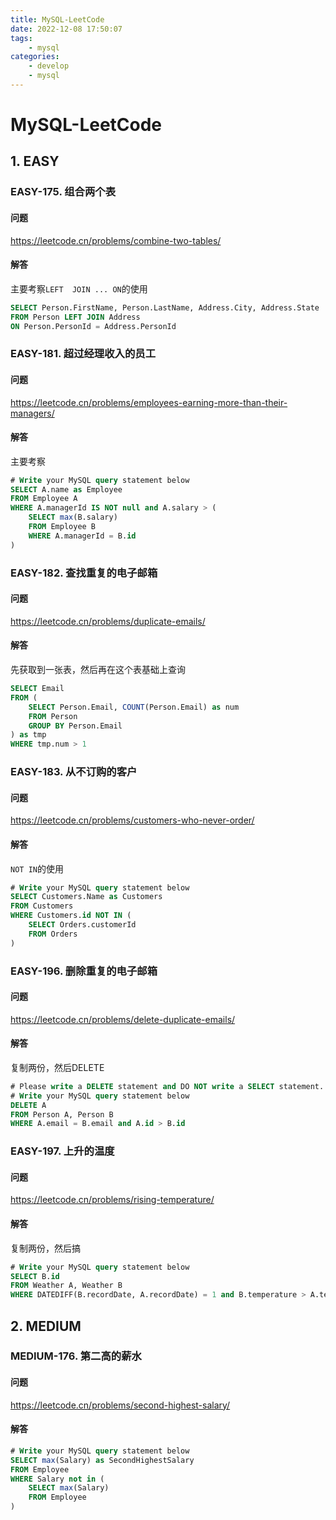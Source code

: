 ```yaml
---
title: MySQL-LeetCode
date: 2022-12-08 17:50:07
tags:
	- mysql
categories:
	- develop
	- mysql
---
```


# MySQL-LeetCode

## 1. EASY

### EASY-175. 组合两个表

#### 问题

https://leetcode.cn/problems/combine-two-tables/

#### 解答

主要考察`LEFT  JOIN ... ON`的使用

```sql
SELECT Person.FirstName, Person.LastName, Address.City, Address.State
FROM Person LEFT JOIN Address
ON Person.PersonId = Address.PersonId
```

### EASY-181. 超过经理收入的员工

#### 问题

https://leetcode.cn/problems/employees-earning-more-than-their-managers/

#### 解答

主要考察

```sql
# Write your MySQL query statement below
SELECT A.name as Employee
FROM Employee A
WHERE A.managerId IS NOT null and A.salary > (
    SELECT max(B.salary)
    FROM Employee B
    WHERE A.managerId = B.id
)
```

### EASY-182. 查找重复的电子邮箱

#### 问题

https://leetcode.cn/problems/duplicate-emails/

#### 解答

先获取到一张表，然后再在这个表基础上查询

```sql
SELECT Email 
FROM (
    SELECT Person.Email, COUNT(Person.Email) as num
    FROM Person
    GROUP BY Person.Email
) as tmp
WHERE tmp.num > 1
```

### EASY-183. 从不订购的客户

#### 问题

https://leetcode.cn/problems/customers-who-never-order/

#### 解答

`NOT IN`的使用

```sql
# Write your MySQL query statement below
SELECT Customers.Name as Customers
FROM Customers
WHERE Customers.id NOT IN (
    SELECT Orders.customerId
    FROM Orders
)
```

###  EASY-196. 删除重复的电子邮箱

#### 问题

https://leetcode.cn/problems/delete-duplicate-emails/

#### 解答

复制两份，然后DELETE

```sql
# Please write a DELETE statement and DO NOT write a SELECT statement.
# Write your MySQL query statement below
DELETE A
FROM Person A, Person B
WHERE A.email = B.email and A.id > B.id
```

### EASY-197. 上升的温度

#### 问题

https://leetcode.cn/problems/rising-temperature/

#### 解答

复制两份，然后搞

```sql
# Write your MySQL query statement below
SELECT B.id
FROM Weather A, Weather B
WHERE DATEDIFF(B.recordDate, A.recordDate) = 1 and B.temperature > A.temperature
```

## 2. MEDIUM

### MEDIUM-176. 第二高的薪水

#### 问题

https://leetcode.cn/problems/second-highest-salary/

#### 解答

```sql
# Write your MySQL query statement below
SELECT max(Salary) as SecondHighestSalary
FROM Employee
WHERE Salary not in (
    SELECT max(Salary)
    FROM Employee
)
```

